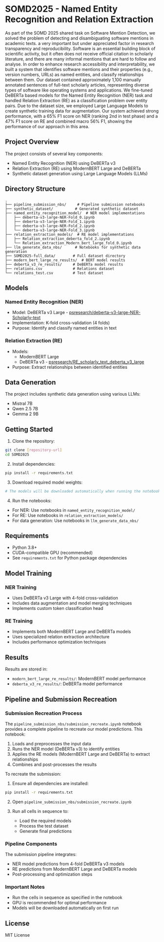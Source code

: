 # SOMD2025 - Named Entity Recognition and Relation Extraction

As part of the SOMD 2025 shared task on Software Mention Detection, we solved the problem of detecting and disambiguating software mentions in academic texts. a very important but under appreciated factor in research transparency and reproducibility. Software is an essential building block of scientific activity, but it often does not receive official citation in scholarly literature, and there are many informal mentions that are hard to follow and analyse. In order to enhance research accessibility and interpretability, we built a system that identifies software mentions and their properties (e.g., version numbers, URLs) as named entities, and classify relationships between them. Our dataset contained approximately 1,100 manually annotated sentences of full-text scholarly articles, representing diverse types of software like operating systems and applications. We fine-tuned DeBERTa based models for the Named Entity Recognition (NER) task and handled Relation Extraction (RE) as a classification problem over entity pairs. Due to the dataset size, we employed Large Language Models to create synthetic training data for augmentation. Our system achieved strong performance, with a 65% F1 score on NER (ranking 2nd in test phase) and a 47% F1 score on RE and combined macro 56% F1, showing the performance of our approach in this area.

## Project Overview

The project consists of several key components:
- Named Entity Recognition (NER) using DeBERTa v3
- Relation Extraction (RE) using ModernBERT Large and DeBERTa
- Synthetic dataset generation using Large Language Models (LLMs)

## Directory Structure

```
.
├── pipeline_submission_nbs/     # Pipeline submission notebooks
├── synthetic_dataset/          # Generated synthetic dataset
├── named_entity_recognition_model/  # NER model implementations
│   ├── deberta-v3-large-NER-Fold_0.ipynb
│   ├── deberta-v3-large-NER-Fold_1.ipynb
│   ├── deberta-v3-large-NER-Fold_2.ipynb
│   └── deberta-v3-large-NER-Fold_3.ipynb
├── relation_extraction_models/  # RE model implementations
│   ├── Relation_extraction_deberta_fold_2.ipynb
│   └── Relation_extraction_Modern_bert_large_fold_0.ipynb
├── llm_generate_data_nbs/      # Notebooks for synthetic data generation
├── SOMD2025-full_data/        # Full dataset directory
├── modern_bert_large_re_results/  # BERT model results
├── deberta_v3_re_results/     # DeBERTa model results
├── relations.csv              # Relations dataset
└── relations_test.csv         # Test dataset
```

## Models

### Named Entity Recognition (NER)
- Model: DeBERTa v3 Large - [psresearch/deberta-v3-large-NER-Scholarly-text](https://huggingface.co/psresearch/deberta-v3-large-NER-Scholarly-text)
- Implementation: K-fold cross-validation (4 folds)
- Purpose: Identify and classify named entities in text

### Relation Extraction (RE)
- Models:
  - ModernBERT Large
  - DeBERTa v3 - [psresearch/RE_scholarly_text_deberta_v3_large](https://huggingface.co/psresearch/RE_scholarly_text_deberta_v3_large)
- Purpose: Extract relationships between identified entities

## Data Generation

The project includes synthetic data generation using various LLMs:
- Mistral 7B
- Qwen 2.5 7B
- Gemma 2 9B

## Getting Started

1. Clone the repository:
```bash
git clone [repository-url]
cd SOMD2025
```

2. Install dependencies:
```bash
pip install -r requirements.txt
```

3. Download required model weights:
```bash
# The models will be downloaded automatically when running the notebooks
```

4. Run the notebooks:
- For NER: Use notebooks in `named_entity_recognition_model/`
- For RE: Use notebooks in `relation_extraction_models/`
- For data generation: Use notebooks in `llm_generate_data_nbs/`

## Requirements

- Python 3.8+
- CUDA-compatible GPU (recommended)
- See `requirements.txt` for Python package dependencies

## Model Training

### NER Training
- Uses DeBERTa v3 Large with 4-fold cross-validation
- Includes data augmentation and model merging techniques
- Implements custom token classification head

### RE Training
- Implements both ModernBERT Large and DeBERTa models
- Uses specialized relation extraction architecture
- Includes performance optimization techniques

## Results

Results are stored in:
- `modern_bert_large_re_results/`: ModernBERT model performance
- `deberta_v3_re_results/`: DeBERTa model performance

## Pipeline and Submission Recreation

### Submission Recreation Process
The `pipeline_submission_nbs/submission_recreate.ipynb` notebook provides a complete pipeline to recreate our model predictions. This notebook:

1. Loads and preprocesses the input data
2. Runs the NER model (DeBERTa v3) to identify entities
3. Applies the RE models (ModernBERT Large and DeBERTa) to extract relationships
4. Combines and post-processes the results

To recreate the submission:

1. Ensure all dependencies are installed:
```bash
pip install -r requirements.txt
```

2. Open `pipeline_submission_nbs/submission_recreate.ipynb`

3. Run all cells in sequence to:
   - Load the required models
   - Process the test dataset
   - Generate final predictions

### Pipeline Components
The submission pipeline integrates:
- NER model predictions from 4-fold DeBERTa v3 models
- RE predictions from ModernBERT Large and DeBERTa models
- Post-processing and optimization steps

### Important Notes
- Run the cells in sequence as specified in the notebook
- GPU is recommended for optimal performance
- Models will be downloaded automatically on first run

## License

MIT License 
